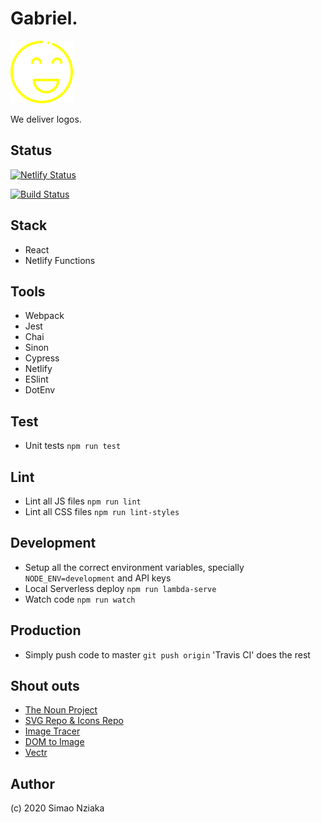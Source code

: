 # Gabriel.

![Gabriel.](./smile-logo.svg)

We deliver logos.

## Status

[![Netlify Status](https://api.netlify.com/api/v1/badges/b724d073-0aa5-49b4-81db-af6ec2b97722/deploy-status)](https://app.netlify.com/sites/logomaker/deploys)

[![Build Status](https://travis-ci.org/akaizn-junior/logomaker.svg?branch=master)](https://travis-ci.org/akaizn-junior/logomaker)

## Stack

- React
- Netlify Functions

## Tools

- Webpack
- Jest
- Chai
- Sinon
- Cypress
- Netlify
- ESlint
- DotEnv

## Test

- Unit tests `npm run test`

## Lint

- Lint all JS files `npm run lint`
- Lint all CSS files `npm run lint-styles`

## Development

- Setup all the correct environment variables, specially `NODE_ENV=development` and API keys
- Local Serverless deploy `npm run lambda-serve`
- Watch code `npm run watch`

## Production

- Simply push code to master `git push origin` 'Travis CI' does the rest

## Shout outs

- [The Noun Project](https://thenounproject.com/)
- [SVG Repo & Icons Repo](svgrepo.com/)
- [Image Tracer](https://github.com/jankovicsandras/imagetracerjs)
- [DOM to Image](https://github.com/tsayen/dom-to-image)
- [Vectr](https://vectr.com)

## Author

(c) 2020 Simao Nziaka
